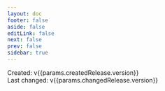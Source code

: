 ```yaml
---
layout: doc
footer: false
aside: false
editLink: false
next: false
prev: false
sidebar: true
---
```

<script setup>
import { computed } from 'vue'
import { useData } from 'vitepress'
import IconPreview from '../.vitepress/theme/components/icons/IconPreview.vue'
import IconPreviewSmall from '../.vitepress/theme/components/icons/IconPreviewSmall.vue'
import IconInfo from '../.vitepress/theme/components/icons/IconInfo.vue'
import IconContributors from '../.vitepress/theme/components/icons/IconContributors.vue'
import RelatedIcons from '../.vitepress/theme/components/icons/RelatedIcons.vue'
import CodeGroup from '../.vitepress/theme/components/base/CodeGroup.vue'
import Badge from '../.vitepress/theme/components/base/Badge.vue'
import Label from '../.vitepress/theme/components/base/Label.vue'
import VPButton from 'vitepress/dist/client/theme-default/components/VPButton.vue';
import { data } from './codeExamples.data'
import { camelCase, startCase } from 'lodash-es'

const { params } = useData()

const tabs = computed(() => data.codeExamples?.map(
  (codeExample) => codeExample.title) ?? []
)

const codeExample = computed(() => data.codeExamples?.map(
    (codeExample) => {
      const pascalCase = startCase(camelCase( params.value.name)).replace(/\s/g, '')
      return codeExample.code.replace(/PascalCase/g, pascalCase).replace(/Name/g, params.value.name)
    }
  ).join('') ?? []
)
</script>

<div :class="$style.layout">
  <div :class="$style.iconPreviews">
    <IconPreview
      id="previewer"
      :name="params.name"
      :iconNode="params.iconNode"
      :class="$style.preview"
    />
    <IconPreviewSmall
      :name="params.name"
      :iconNode="params.iconNode"
       :class="$style.smallPreview"
    />
  </div>
  <div >
    <div :class="$style.info">
      <IconInfo :icon="params" />
      <div :class="$style.meta">
        <div
          v-if="params.createdRelease?.version"
          :class="$style.version"
        >
          <Label>Created:</Label>
          <Badge
            :href="`https://github.com/lucide-icons/lucide/releases/tag/v${params.createdRelease.version}`"
            target="_blank"
            rel="noreferrer noopener"
          >
            v{{params.createdRelease.version}}
          </Badge>
        </div>
        <div
          v-if="params.changedRelease?.version"
          :class="$style.version"
        >
          <Label>Last changed:</Label>
          <Badge
            :href="`https://github.com/lucide-icons/lucide/releases/tag/v${params.changedRelease.version}`"
            target="_blank"
            rel="noreferrer noopener"
          >
            v{{params.changedRelease.version}}
          </Badge>
        </div>
        <IconContributors :icon="params" :class="$style.contributors"/>
      </div>
    </div>
    <CodeGroup
      :groups="tabs"
      groupName="icon-code-example"
      :class="$style.code"
    >
      <div
        class="blocks"
        v-html="codeExample"
      />
    </CodeGroup>
  </div>
</div>

<RelatedIcons :icons="params.relatedIcons" />

<style module>
  .preview {
    grid-area: preview;
    margin-bottom: 24px;
    max-width: 240px;
    width: 240px;
    flex-shrink: 0;
  }

  .layout {
    align-items: flex-start;
  }

  .meta {
    margin-left: auto;
    margin-top: 24px;
  }

  .version, .contributors {
    display: flex;
    flex-wrap: wrap;
    gap: 8px;
    align-items: flex-start;
    margin-bottom: 0px;
    justify-content: flex-start;
  }

  .version:first-child {
    margin-bottom: 8px;
  }

  .iconPreviews {
    display: flex;
    justify-content: flex-start;
    gap: 24px;
  }

  .smallPreview {
    flex-shrink: 2;
    flex-direction: column;
    align-items: flex-start;
  }

  @media (min-width: 640px) {
    .layout {
      align-items: flex-start;
      display: grid;
      grid-template-columns: 240px minmax(0, 1fr);
      gap: 24px;
    }

    .preview {
      margin: 0 auto;
    }

    .iconPreviews {
      flex-direction: column;
    }

    .smallPreview {
      flex-direction: row;
      align-items: center;
    }
  }

  @media (min-width: 860px) {
    .info {
      display: flex;
      justify-content: space-between;
      align-items: flex-start;
    }

    .meta {
      border-left: 1px solid var(--vp-c-divider);
      padding-left: 16px;
      margin-top: 0;
    }

    .version, .contributors {
      flex-direction: column;
    }
  }

  @media (min-width: 960px) {
    .info {
      display: block;
      justify-content: space-between;
      align-items: flex-start;
    }

    .meta {
      border-left: none;
      padding-left: 0;
      margin-top: 24px;
    }

    .version, .contributors {
      flex-direction: row;
    }
  }

  @media (min-width: 1152px) {
    .info {
      display: flex;
      justify-content: space-between;
      align-items: flex-start;
    }

    .meta {
      border-left: 1px solid var(--vp-c-divider);
      padding-left: 16px;
      margin-top: 0;
    }

    .version, .contributors {
      flex-direction: row;
      margin-bottom: 8px;
    }
  }
</style>
